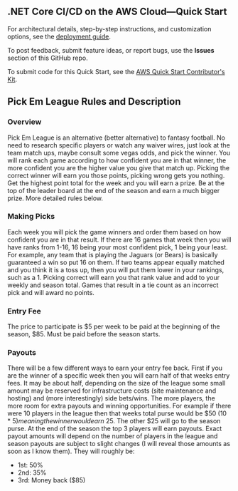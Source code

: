 ## .NET Core CI/CD on the AWS Cloud—Quick Start

For architectural details, step-by-step instructions, and customization options, see the [deployment guide](https://fwd.aws/yewap).

To post feedback, submit feature ideas, or report bugs, use the **Issues** section of this GitHub repo. 

To submit code for this Quick Start, see the [AWS Quick Start Contributor's Kit](https://aws-quickstart.github.io/).


## Pick Em League Rules and Description
### Overview
Pick Em League is an alternative (better alternative) to fantasy football. No need to research specific players or watch any waiver wires, just look at the team match ups, maybe consult some vegas odds, and pick the winner. You will rank each game according to how confident you are in that winner, the more confident you are the higher value you give that match up. Picking the correct winner will earn you those points, picking wrong gets you nothing. Get the highest point total for the week and you will earn a prize. Be at the top of the leader board at the end of the season and earn a much bigger prize. More detailed rules below.

### Making Picks
Each week you will pick the game winners and order them based on how confident you are in that result. If there are 16 games that week then you will have ranks from 1-16, 16 being your most confident pick, 1 being your least. For example, any team that is playing the Jaguars (or Bears) is basically guaranteed a win so put 16 on them. If two teams appear equally matched and you think it is a toss up, then you will put them lower in your rankings, such as a 1. Picking correct will earn you that rank value and add to your weekly and season total. Games that result in a tie count as an incorrect pick and will award no points.

### Entry Fee
The price to participate is $5 per week to be paid at the beginning of the season, $85. Must be paid before the season starts.

### Payouts
There will be a few different ways to earn your entry fee back. First if you are the winner of a specific week then you will earn half of that weeks entry fees. It may be about half, depending on the size of the league some small amount may be reserved for infrastructure costs (site maintenance and hosting) and (more interestingly) side bets/wins. The more players, the more room for extra payouts and winning opportunities. For example if there were 10 players in the league then that weeks total purse would be $50 (10 * $5) meaning the winner would earn ~$25. The other $25 will go to the season purse. At the end of the season the top 3 players will earn payouts. Exact payout amounts will depend on the number of players in the league and season payouts are subject to slight changes (I will reveal those amounts as soon as I know them). They will roughly be:
- 1st: 50%
- 2nd: 35%
- 3rd: Money back ($85)
